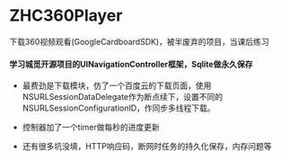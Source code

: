 # ZHC360Player
下载360视频观看(GoogleCardboardSDK)，被半废弃的项目，当课后练习

#### 学习城觅开源项目的UINavigationController框架，Sqlite做永久保存

- 最费劲是下载模块，仿了一个百度云的下载页面，使用NSURLSessionDataDelegate作为断点续下，设置不同的NSURLSessionConfigurationID，作同步多线程下载。

- 控制器加了一个timer做每秒的进度更新

- 还有很多坑没填，HTTP响应码，断网时任务的持久化保存，内存问题等
